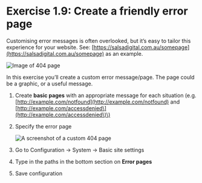 # Exercise 1.9: Create a friendly error page

Customising error messages is often overlooked, but it’s easy to tailor this experience for your website. See: [https://salsadigital.com.au/somepage](https://salsadigital.com.au/somepage) as an example.  

![Image of 404 page](../.gitbook/assets/26.png)

In this exercise you’ll create a custom error message/page. The page could be a graphic, or a useful message.

1. Create **basic pages** with an appropriate message for each situation \(e.g. [http://example.com/notfound](http://example.com/notfound) and [http://example.com/accessdenied\](http://example.com/accessdenied\)\)
2. Specify the error page 

   ![A screenshot of a custom 404 page](../.gitbook/assets/27%20%282%29.png)

3. Go to Configuration → System → Basic site settings
4. Type in the paths in the bottom section on **Error pages**
5. Save configuration
